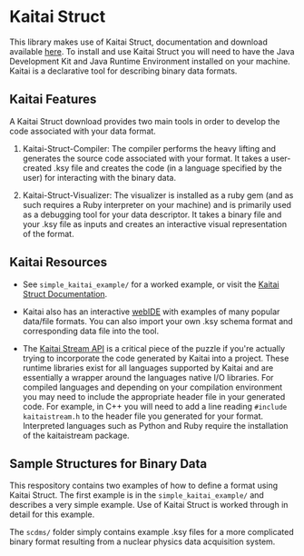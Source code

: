 # Kaitai Struct

This library makes use of Kaitai Struct, documentation and download available [here](http://kaitai.io/ "Kaitai Struct"). To install and use Kaitai Struct you will need to have the Java Development Kit and Java Runtime Environment installed on your machine. Kaitai is a declarative tool for describing binary data formats.

## Kaitai Features

A Kaitai Struct download provides two main tools in order to develop the code associated with your data format.

1. Kaitai-Struct-Compiler: The compiler performs the heavy lifting and generates the source code associated with your format. It takes a user-created  .ksy file and creates the code (in a language specified by the user) for interacting with the binary data.


2. Kaitai-Struct-Visualizer: The visualizer is installed as a ruby gem (and as such requires a Ruby interpreter on your machine) and is primarily used as a debugging tool for your data descriptor. It takes a binary file and your .ksy file as inputs and creates an interactive visual representation of the format.


## Kaitai Resources

  * See `simple_kaitai_example/` for a worked example, or visit the [Kaitai Struct Documentation](https://doc.kaitai.io/user_guide.html).

  * Kaitai also has an interactive [webIDE](https://ide.kaitai.io/) with examples of many popular data/file formats. You can also import your own .ksy schema format and corresponding data file into the tool.

  * The [Kaitai Stream API](http://doc.kaitai.io/stream_api.html) is a critical piece of the puzzle if you're actually trying to incorporate the code generated by Kaitai into a project. These runtime libraries exist for all languages supported by Kaitai and are essentially a wrapper around the languages native I/O libraries. For compiled languages and depending on your compilation environment you may need to include the appropriate header file in your generated code. For example, in C++ you will need to add a line reading `#include kaitaistream.h` to the header file you generated for your format. Interpreted languages such as Python and Ruby require the installation of the kaitaistream package.


## Sample Structures for Binary Data

This respository contains two examples of how to define a format using Kaitai Struct. The first example is in the `simple_kaitai_example/` and describes a very simple example. Use of Kaitai Struct is worked through in detail for this example.

The `scdms/` folder simply contains example .ksy files for a more complicated binary format resulting from a nuclear physics data acquisition system.